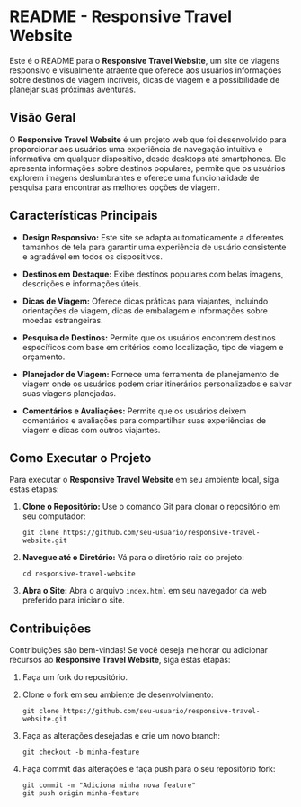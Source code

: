 # README - Responsive Travel Website

Este é o README para o **Responsive Travel Website**, um site de viagens responsivo e visualmente atraente que oferece aos usuários informações sobre destinos de viagem incríveis, dicas de viagem e a possibilidade de planejar suas próximas aventuras.

## Visão Geral

O **Responsive Travel Website** é um projeto web que foi desenvolvido para proporcionar aos usuários uma experiência de navegação intuitiva e informativa em qualquer dispositivo, desde desktops até smartphones. Ele apresenta informações sobre destinos populares, permite que os usuários explorem imagens deslumbrantes e oferece uma funcionalidade de pesquisa para encontrar as melhores opções de viagem.

## Características Principais

- **Design Responsivo:** Este site se adapta automaticamente a diferentes tamanhos de tela para garantir uma experiência de usuário consistente e agradável em todos os dispositivos.

- **Destinos em Destaque:** Exibe destinos populares com belas imagens, descrições e informações úteis.

- **Dicas de Viagem:** Oferece dicas práticas para viajantes, incluindo orientações de viagem, dicas de embalagem e informações sobre moedas estrangeiras.

- **Pesquisa de Destinos:** Permite que os usuários encontrem destinos específicos com base em critérios como localização, tipo de viagem e orçamento.

- **Planejador de Viagem:** Fornece uma ferramenta de planejamento de viagem onde os usuários podem criar itinerários personalizados e salvar suas viagens planejadas.

- **Comentários e Avaliações:** Permite que os usuários deixem comentários e avaliações para compartilhar suas experiências de viagem e dicas com outros viajantes.

## Como Executar o Projeto

Para executar o **Responsive Travel Website** em seu ambiente local, siga estas etapas:

1. **Clone o Repositório:** Use o comando Git para clonar o repositório em seu computador:

   ```
   git clone https://github.com/seu-usuario/responsive-travel-website.git
   ```

2. **Navegue até o Diretório:** Vá para o diretório raiz do projeto:

   ```
   cd responsive-travel-website
   ```

3. **Abra o Site:** Abra o arquivo `index.html` em seu navegador da web preferido para iniciar o site.

## Contribuições

Contribuições são bem-vindas! Se você deseja melhorar ou adicionar recursos ao **Responsive Travel Website**, siga estas etapas:

1. Faça um fork do repositório.

2. Clone o fork em seu ambiente de desenvolvimento:

   ```
   git clone https://github.com/seu-usuario/responsive-travel-website.git
   ```

3. Faça as alterações desejadas e crie um novo branch:

   ```
   git checkout -b minha-feature
   ```

4. Faça commit das alterações e faça push para o seu repositório fork:

   ```
   git commit -m "Adiciona minha nova feature"
   git push origin minha-feature
   ```

